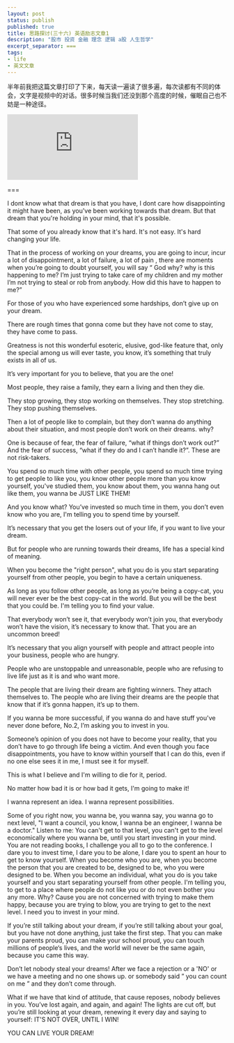 ```yaml
---
layout: post
status: publish
published: true
title: 思路探讨(三十六) 英语励志文章1
description: "股市 投资 金融 理念 逻辑 a股 人生哲学"
excerpt_separator: ===
tags:
- life
- 英文文章
---
```


半年前我把这篇文章打印了下来，每天读一遍读了很多遍，每次读都有不同的体会，文字是视频中的对话。很多时候当我们还没到那个高度的时候，催眠自己也不妨是一种途径。

<iframe frameborder="0" src="https://v.qq.com/txp/iframe/player.html?vid=n0147njlz3k" allowFullScreen="true"></iframe>

===

I dont know what that dream is that you have, I dont care how disappointing it might have been, as you've been working towards that dream. But that dream that you're holding in your mind, that it's possible.

That some of you already know that it's hard. It's not easy. It's hard changing your life.

That in the process of working on your dreams, you are going to incur, incur a lot of disappointment, a lot of failure, a lot of pain , there are moments when you’re going to doubt yourself, you will say “ God why? why is this happening to me? I’m just trying to take care of my children and my mother I’m not trying to steal or rob from anybody. How did this have to happen to me?”

For those of you who have experienced some hardships, don’t give up on your dream.

There are rough times that gonna come but they have not come to stay, they have come to pass.

Greatness is not this wonderful esoteric, elusive, god-like feature that, only the special among us will ever taste, you know, it’s something that truly exists in all of us.

It’s very important for you to believe, that you are the one!

Most people, they raise a family, they earn a living and then they die.

They stop growing, they stop working on themselves. They stop stretching. They stop pushing themselves.

Then a lot of people like to complain, but they don’t wanna do anything about their situation, and most people don’t work on their dreams. why?

One is because of fear, the fear of failure, “what if things don’t work out?” And the fear of success, “what if they do and I can’t handle it?”. These are not risk-takers.

You spend so much time with other people, you spend so much time trying to get people to like you, you know other people more than you know yourself, you've studied them, you know about them, you wanna hang out like them, you wanna be JUST LIKE THEM!

And you know what? You’ve invested so much time in them, you don’t even know who you are, I'm telling you to spend time by yourself.

It’s necessary that you get the losers out of your life, if you want to live your dream.

But for people who are running towards their dreams, life has a special kind of meaning.

When you become the "right person", what you do is you start separating yourself from other people, you begin to have a certain uniqueness.

As long as you follow other people, as long as you’re being a copy-cat, you will never ever be the best copy-cat in the world. But you will be the best that you could be. I'm telling you to find your value.

That everybody won’t see it, that everybody won’t join you, that everybody won’t have the vision, it’s necessary to know that. That you are an uncommon breed!

It’s necessary that you align yourself with people and attract people into your business, people who are hungry.

People who are unstoppable and unreasonable, people who are refusing to live life just as it is and who want more.

The people that are living their dream are fighting winners. They attach themselves to. The people who are living their dreams are the people that know that if it’s gonna happen, it’s up to them.

If you wanna be more successful, if you wanna do and have stuff you've never done before, No.2, I’m asking you to invest in you.

Someone’s opinion of you does not have to become your reality, that you don’t have to go through life being a victim. And even though you face disappointments, you have to know within yourself that I can do this, even if no one else sees it in me, I must see it for myself.

This is what I believe and I'm willing to die for it, period.

No matter how bad it is or how bad it gets, I'm going to make it!

I wanna represent an idea. I wanna represent possibilities.

Some of you right now, you wanna be, you wanna say, you wanna go to next level, "I want a council, you know, I wanna be an engineer, I wanna be a doctor." Listen to me: You can't get to that level, you can't get to the level economically where you wanna be, until you start investing in your mind. You are not reading books, I challenge you all to go to the conference. I dare you to invest time, I dare you to be alone, I dare you to spent an hour to get to know yourself. When you become who you are, when you become the person that you are created to be, designed to be, who you were designed to be. When you become an individual, what you do is you take yourself and you start separating yourself from other people. I'm telling you, to get to a place where people do not like you or do not even bother you any more. Why? Cause you are not concerned with trying to make them happy, because you are trying to blow, you are trying to get to the next level. I need you to invest in your mind.

If you’re still talking about your dream, if you’re still talking about your goal, but you have not done anything, just take the first step. That you can make your parents proud, you can make your school proud, you can touch millions of people‘s lives, and the world will never be the same again, because you came this way.

Don’t let nobody steal your dreams! After we face a rejection or a 'NO' or we have a meeting and no one shows up. or somebody said ” you can count on me ” and they don’t come through.

What if we have that kind of attitude, that cause reposes, nobody believes in you. You’ve lost again, and again, and again! The lights are cut off, but you’re still looking at your dream, renewing it every day and saying to yourself: IT'S NOT OVER, UNTIL I WIN!

YOU CAN LIVE YOUR DREAM!


